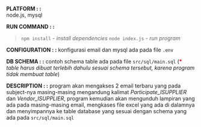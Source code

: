  **PLATFORM : :**  
node.js, mysql

**RUN COMMAND : :**
> `npm install` - *install dependencies*
> `node index.js` - *run program*

**CONFIGURATION : :**
konfigurasi email dan mysql ada pada file `.env`
  
**DB SCHEMA : :**
contoh schema table ada pada file `src/sql/main.sql`
(<font color="red">**\***</font> *table harus dibuat terlebih dahulu sesuai schema tersebut, karena program tidak membuat table*)

**DESCRIPTION : :**
program akan mengakses 2 email terbaru yang pada subject-nya masing-masing mengandung kalimat *Participate_ISUPPLIER* dan *Vendor_ISUPPLIER*, program kemudian akan mengunduh lampiran yang ada pada masing-masing email, mengkases file excel yang ada di dalamnya dan menyimpannya ke table database yang sesuai dengan schema yang ada pada `src/sql/main.sql`